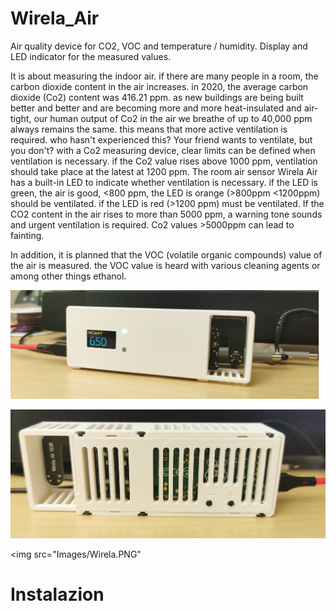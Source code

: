 # Wirela_Air
Air quality device for CO2, VOC and temperature / humidity. Display and LED indicator for the measured values.

It is about measuring the indoor air. if there are many people in a room, the carbon dioxide content in the air increases. in 2020, the average carbon dioxide (Co2) content was 416.21 ppm. as new buildings are being built better and better and are becoming more and more heat-insulated and air-tight, our human output of Co2 in the air we breathe of up to 40,000 ppm always remains the same. this means that more active ventilation is required. who hasn't experienced this? Your friend wants to ventilate, but you don't? with a Co2 measuring device, clear limits can be defined when ventilation is necessary. if the Co2 value rises above 1000 ppm, ventilation should take place at the latest at 1200 ppm. The room air sensor Wirela Air has a built-in LED to indicate whether ventilation is necessary. if the LED is green, the air is good, <800 ppm, the LED is orange (>800ppm <1200ppm) should be ventilated. if the LED is red (>1200 ppm) must be ventilated. If the CO2 content in the air rises to more than 5000 ppm, a warning tone sounds and urgent ventilation is required. Co2 values >5000ppm can lead to fainting. 

In addition, it is planned that the VOC (volatile organic compounds) value of the air is measured. the VOC value is heard with various cleaning agents or among other things ethanol.

![](Images/Wirela.PNG)

![](Images/Wirela%20back.PNG)

<img src="Images/Wirela.PNG"
# Instalazion